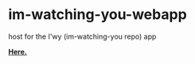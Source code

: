 # im-watching-you-webapp
host for the I'wy (im-watching-you repo) app

**[Here.](http://lucaforgia.github.io/im-watching-you-webapp/)**
